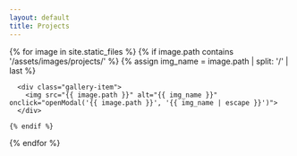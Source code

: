 ```yaml
---
layout: default
title: Projects
---
```


<div class="gallery-container">
  {% for image in site.static_files %}
    {% if image.path contains '/assets/images/projects/' %}
      {% assign img_name = image.path | split: '/' | last %}
      
      <div class="gallery-item">
        <img src="{{ image.path }}" alt="{{ img_name }}" onclick="openModal('{{ image.path }}', '{{ img_name | escape }}')">
      </div>
      
    {% endif %}
  {% endfor %}
</div>

<!-- Fullscreen Modal -->
<div id="imageModal" style="display:none;">
  <span onclick="closeModal()" style="cursor:pointer;">&times;</span>
  <img id="modalImage" style="display:block; margin:auto; max-width:80%;">
  <div id="modalDescription" style="color:#fff; text-align:center; margin-top:20px;"></div>
</div>

<script>
function openModal(src, desc) {
    var modal = document.getElementById("imageModal");
    var modalImg = document.getElementById("modalImage");
    var modalDesc = document.getElementById("modalDescription");
    modal.style.display = "block";
    modalImg.src = src;
    modalDesc.textContent = desc || "No description available.";
}

function closeModal() {
    var modal = document.getElementById("imageModal");
    modal.style.display = "none";
}
</script>
